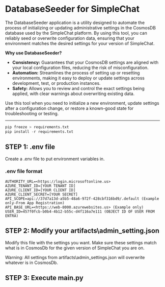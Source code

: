 # DatabaseSeeder for SimpleChat

The DatabaseSeeder application is a utility designed to automate the process of initializing or updating administrative settings in the CosmosDB database used by the SimpleChat platform. By using this tool, you can reliably seed or overwrite configuration data, ensuring that your environment matches the desired settings for your version of SimpleChat.

**Why use DatabaseSeeder?**
- **Consistency:** Guarantees that your CosmosDB settings are aligned with your local configuration files, reducing the risk of misconfiguration.
- **Automation:** Streamlines the process of setting up or resetting environments, making it easy to deploy or update settings across development, test, or production instances.
- **Safety:** Allows you to review and control the exact settings being applied, with clear warnings about overwriting existing data.

Use this tool when you need to initialize a new environment, update settings after a configuration change, or restore a known-good state for troubleshooting or testing.

---

```python
pip freeze > requirements.txt
pip install -r requirements.txt
```

## STEP 1: .env file

Create a .env file to put environment variables in.

### .env file format

```markup
AUTHORITY_URL=<https://login.microsoftonline.us>
AZURE_TENANT_ID=[YOUR TENANT ID]
AZURE_CLIENT_ID=[YOUR CLIENT ID]
AZURE_CLIENT_SECRET=[YOUR SECRET]
API_SCOPE=api://37d7a13d-a5b5-48a6-972f-428cbf316bd9/.default (Example only-From App Registration)
API_BASE_URL=<https://web-8000.azurewebsites.us> (Example only)
USER_ID=457f0fcb-b0b4-4b12-b55c-d4f116a7e111 (OBJECT ID OF USER FROM ENTRA)
```

## STEP 2: Modify your artifacts\admin_setting.json

Modify this file with the settings you want. Make sure these settings match what is in CosmosDb for the given version of SimpleChat you are on.

Warning: All settings from artifacts\admin_settings.json will overwrite whatever is in CosmosDb.

## STEP 3: Execute main.py
